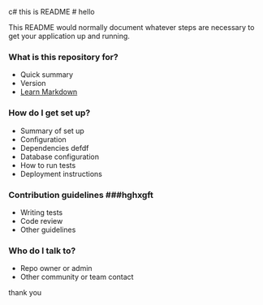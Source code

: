 c#   this is README # hello

This README would normally document whatever steps are necessary to get your application up and running.

### What is this repository for? ###

* Quick summary
* Version
* [Learn Markdown](https://bitbucket.org/tutorials/markdowndemo)

### How do I get set up? ###

* Summary of set up
* Configuration
* Dependencies defdf
* Database configuration
* How to run tests
* Deployment instructions

### Contribution guidelines ###hghxgft

* Writing tests
* Code review
* Other guidelines

### Who do I talk to? ###

* Repo owner or admin
* Other community or team contact

thank you
